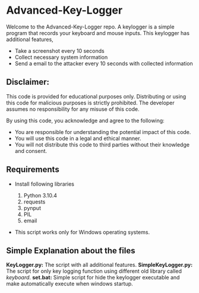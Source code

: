 # Advanced-Key-Logger
Welcome to the Advanced-Key-Logger repo. A keylogger is a simple program that records your keyboard and mouse inputs.
This keylogger has additional features,
* Take a screenshot every 10 seconds
* Collect necessary system information
* Send a email to the attacker every 10 seconds with collected information

## Disclaimer: 
This code is provided for educational purposes only. Distributing or using this code for malicious purposes is strictly prohibited. The developer assumes no responsibility for any misuse of this code.

By using this code, you acknowledge and agree to the following:
* You are responsible for understanding the potential impact of this code.
* You will use this code in a legal and ethical manner.
* You will not distribute this code to third parties without their knowledge and consent.


## Requirements
* Install following libraries
    1. Python 3.10.4
    2. requests
    3. pynput
    4. PIL
    5. email

* This script works only for Windows operating systems.

## Simple Explanation about the files
**KeyLogger.py:** The script with all additional features.
**SimpleKeyLogger.py:** The script for only key logging function using different old library called *keyboard*.
**set.bat:** Simple script for hide the keylogger executable and make automatically execute when windows startup.